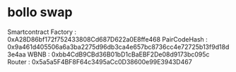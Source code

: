 # bollo swap
Smartcontract 
Factory : 0xA28D86bf172f752433808Cd687D622a0E8ffe468
PairCodeHash : 0x9a461d405506a6a3ba2275d96db3ca4e657bc8736cc4e72725b13f9d18d3e4aa 
WBNB : 0xbb4CdB9CBd36B01bD1cBaEBF2De08d9173bc095c
Router : 0x5a5a5F4BF8F64c3495aCc0D38600e99E3943D467
